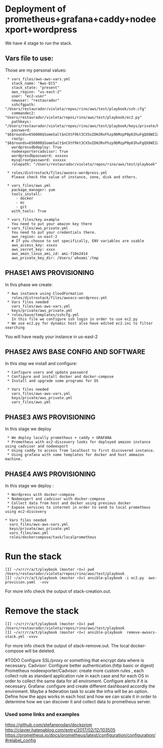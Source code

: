 # Deployment of prometheus+grafana+caddy+nodeexport+wordpress
We have 4 stage to run the stack.

## Vars file to use:
Those are my personal values:

```
 * vars_files/aws-aws-vars.yml
   stack_name: "Aws-ECS"
   stack_state: "present"
   aws_region: "us-east-2"
   user: "ec2-user"
   newuser: "restaurador"
   sshcfgpath: "/Users/restaurador/violeta/repos/rino/aws/test/playbook/ssh.cfg"
   commandec2: "Users/restaurador/violeta/repos/rino/aws/test/playbook/ec2.py"
   pathkeys: "/Users/restaurador/violeta/repos/rino/aws/test/playbook/keys/private/RINO_OHIO.pem"
   password: "$6$rounds=656000$SomeSalt$nCXtF9kt3CX5oIDHJRxFhzp9bMzpP0p63huFgQX8WIIa5f2XfQ8QVJMhAMM4BAPuCnvnOfMKpCOOiHR/RY0C41"
   rootp: "$6$rounds=656000$SomeSalt$nCXtF9kt3CX5oIDHJRxFhzp9bMzpP0p63huFgQX8WIIa5f2XfQ8QVJMhAMM4BAPuCnvnOfMKpCOOiHR/RY0C41"
   wordpressdbdeploy: True
   nodeexportercadvisor: True
   wordpresdbpassword: xxxxxx
   mysqlrootpassword: xxxxxx
   rolepath: "/Users/restaurador/violeta/repos/rino/aws/test/playbook"

 * roles/distrostack/files/awsecs-wordpress.yml
   Please check the value of instance, zone, disk and others.

 * vars_files/aws.yml
   package_manager: yum
   tools_install:
     - docker
     - mc
     - git
   with_tools: True

 * vars_files/key.example
   You need to put your amazon key there
 * vars_files/aws_private.yml
   You need to put your credentials there.
   aws_region: us-east-2
   # If you choose to set specifically, ENV variables are usable
   aws_access_key: xxxxx
   aws_secret_key: xxxx
   aws_amzn_linux_ami_id: ami-710e2414
   aws_private_key_dir: /Users/`whoami`/tmp

```
## PHASE1 AWS PROVISIONING
In this phase we create:
```
 * Aws instance using CloudFormation
   roles/distrostack/files/awsecs-wordpress.yml
 * Vars files needed
   vars_files/aws-aws-vars.yml
   keys/private/aws_private.yml
 * roles/base/templates/sshcfg.yml
   In this file we configure ssh login in order to use ec2.py
 * We use ec2.py for dynamic host also have edited ec2.ini to filter searching
```

You will have ready your instance in us-east-2


## PHASE2 AWS BASE CONFIG AND SOFTWARE
In this step we install and configure:
```
 * Configure users and update password
 * Configure and install docker and docker-compose
 * Install and upgrade some programs for OS

 * Vars files needed
   vars_files/aws-aws-vars.yml
   keys/private/aws_private.yml
   vars_files/aws.yml
```



## PHASE3 AWS PROVISIONING
In this stage we deploy
```
 * We deploy locally prometheus + caddy + GRAFANA
 * Prometheus with ec2-discovery looks for deployed amazon instance using cadvisor and nodeexport
 * Using caddy to access from localhost to first discovered instance.
 * Using grafana with some templates for docker and host ammazon machine.

```


## PHASE4 AWS PROVISIONING
In this stage we deploy :
```
 * Wordpress with docker-compose
 * Nodeexpert and cadvisor with docker-compose
 * Collect data from host and docker using previous docker
 * Expose services to internet in order to send to local prometheus using ec2-discovery

* Vars files needed
  vars_files/aws-aws-vars.yml
  keys/private/aws_private.yml
  vars_files/aws.yml
  roles/dockercompose/task/localprometheus
```

# Run the stack
```
[I] ~/v/r/r/a/t/playbook (master ⚡☡=) pwd
/Users/restaurador/violeta/repos/rino/aws/test/playbook
[I] ~/v/r/r/a/t/playbook (master ⚡☡=) ansible-playbook -i ec2.py  aws-provision.yaml  -vvv
```
For more info check the output of stack-creation.out.

# Remove the stack
```
[I] ~/v/r/r/a/t/playbook (master ⚡☡=) pwd
/Users/restaurador/violeta/repos/rino/aws/test/playbook
[I] ~/v/r/r/a/t/playbook (master ⚡☡=) ansible-playbook  remove-awsecs-stack.yml -vvvv

````
For more info check the output of stack-remove.out.
The local docker-compose will be deleted.

#TODO
Configure SSL/proxy or something that encrypt data where is necessary.
Cadvisor: Configure better authentication.(http basic or digest)
Prometheus nodeexporter/Cadvisor: create more custom rules , each collect rule as standard application rule in each case and for each OS in order to collect the same data for all enviroment.
Configure alerts if it is necessary.
Grafana: configure and create different dashboard accordly the enviroment.
Maybe a federation task to scale the infra will be an option.
Define how the apps works in each host and how we can scale it in order to determine how we can discover it and collect data to prometheus server.


### Used some links and examples
https://github.com/stefanprodan/dockprom
http://clavier.hatenablog.com/entry/2017/02/12/103505
https://prometheus.io/docs/prometheus/latest/configuration/configuration/#relabel_config

